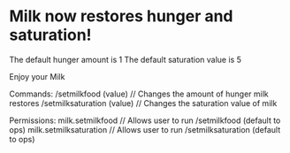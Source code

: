 # Milk now restores hunger and saturation!

The default hunger amount is 1
The default saturation value is 5

Enjoy your Milk

Commands:
/setmilkfood (value) // Changes the amount of hunger milk restores
/setmilksaturation (value) // Changes the saturation value of milk

Permissions:
milk.setmilkfood // Allows user to run /setmilkfood (default to ops)
milk.setmilksaturation // Allows user to run /setmilksaturation (default to ops)
